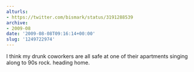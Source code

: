 ```yaml
---
alturls:
- https://twitter.com/bismark/status/3191288539
archive:
- 2009-08
date: '2009-08-08T09:16:14+00:00'
slug: '1249722974'
---
```


I think my drunk coworkers are all safe at one of their apartments singing along to 90s rock. heading home.

